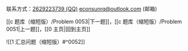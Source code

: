 联系方式：<a href="https://qm.qq.com/q/iA1sKuakak">2629223739 (QQ)</a> <a href="mailto:econsunrq@outlook.com">econsunrq@outlook.com (邮箱)</a>

[[c 题库（缩短版）/Problem 0053|下一题]]，[[c 题库（缩短版）/Problem 0051|上一题]]，[[0 主页|回到主页]]

![[1 汇总问题（缩短版）#^0052]]